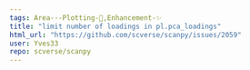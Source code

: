 ```yaml
---
tags: Area---Plotting-🌺,Enhancement-✨
title: "limit number of loadings in pl.pca_loadings"
html_url: "https://github.com/scverse/scanpy/issues/2059"
user: Yves33
repo: scverse/scanpy
---
```


